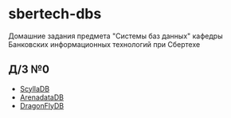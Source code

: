 # sbertech-dbs
Домашние задания предмета "Системы баз данных" кафедры Банковских информационных технологий при Сбертехе

## Д/З №0

- [ScyllaDB](https://github.com/tdarbinyan/sbertech-dbs/blob/main/homework0/ScyllaDB.md) 
- [ArenadataDB](https://github.com/tdarbinyan/sbertech-dbs/blob/main/homework0/ArenadataDB.md) 
- [DragonFlyDB](https://github.com/tdarbinyan/sbertech-dbs/blob/main/homework0/DragonFly.md)
